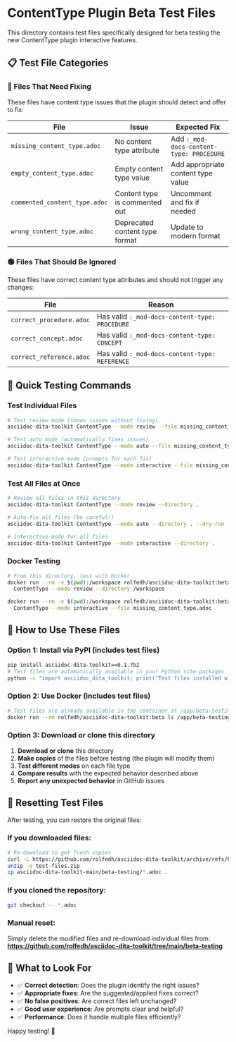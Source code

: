 # ContentType Plugin Beta Test Files

This directory contains test files specifically designed for beta testing the new ContentType plugin interactive features.

## 📋 Test File Categories

### 🔴 Files That Need Fixing

These files have content type issues that the plugin should detect and offer to fix:

| File | Issue | Expected Fix |
|------|-------|--------------|
| `missing_content_type.adoc` | No content type attribute | Add `:_mod-docs-content-type: PROCEDURE` |
| `empty_content_type.adoc` | Empty content type value | Add appropriate content type value |
| `commented_content_type.adoc` | Content type is commented out | Uncomment and fix if needed |
| `wrong_content_type.adoc` | Deprecated content type format | Update to modern format |

### 🟢 Files That Should Be Ignored

These files have correct content type attributes and should not trigger any changes:

| File | Reason | 
|------|--------|
| `correct_procedure.adoc` | Has valid `:_mod-docs-content-type: PROCEDURE` |
| `correct_concept.adoc` | Has valid `:_mod-docs-content-type: CONCEPT` |
| `correct_reference.adoc` | Has valid `:_mod-docs-content-type: REFERENCE` |

## 🧪 Quick Testing Commands

### Test Individual Files
```bash
# Test review mode (shows issues without fixing)
asciidoc-dita-toolkit ContentType --mode review --file missing_content_type.adoc

# Test auto mode (automatically fixes issues)
asciidoc-dita-toolkit ContentType --mode auto --file missing_content_type.adoc

# Test interactive mode (prompts for each fix)
asciidoc-dita-toolkit ContentType --mode interactive --file missing_content_type.adoc
```

### Test All Files at Once
```bash
# Review all files in this directory
asciidoc-dita-toolkit ContentType --mode review --directory .

# Auto-fix all files (be careful!)
asciidoc-dita-toolkit ContentType --mode auto --directory . --dry-run

# Interactive mode for all files
asciidoc-dita-toolkit ContentType --mode interactive --directory .
```

### Docker Testing
```bash
# From this directory, test with Docker
docker run --rm -v $(pwd):/workspace rolfedh/asciidoc-dita-toolkit:beta \
  ContentType --mode review --directory /workspace

docker run --rm -v $(pwd):/workspace rolfedh/asciidoc-dita-toolkit:beta \
  ContentType --mode interactive --file missing_content_type.adoc
```

## 📝 How to Use These Files

### Option 1: Install via PyPI (includes test files)
```bash
pip install asciidoc-dita-toolkit==0.1.7b2
# Test files are automatically available in your Python site-packages
python -c "import asciidoc_dita_toolkit; print('Test files installed with package!')"
```

### Option 2: Use Docker (includes test files)
```bash
# Test files are already available in the container at /app/beta-testing/
docker run --rm rolfedh/asciidoc-dita-toolkit:beta ls /app/beta-testing/
```

### Option 3: Download or clone this directory
1. **Download or clone** this directory
2. **Make copies** of the files before testing (the plugin will modify them)
3. **Test different modes** on each file type
4. **Compare results** with the expected behavior described above
5. **Report any unexpected behavior** in GitHub issues

## 🔄 Resetting Test Files

After testing, you can restore the original files:

### If you downloaded files:
```bash
# Re-download to get fresh copies
curl -L https://github.com/rolfedh/asciidoc-dita-toolkit/archive/refs/heads/main.zip -o test-files.zip
unzip -o test-files.zip
cp asciidoc-dita-toolkit-main/beta-testing/*.adoc .
```

### If you cloned the repository:
```bash
git checkout -- *.adoc
```

### Manual reset:
Simply delete the modified files and re-download individual files from:
**https://github.com/rolfedh/asciidoc-dita-toolkit/tree/main/beta-testing**

## 🎯 What to Look For

- ✅ **Correct detection**: Does the plugin identify the right issues?
- ✅ **Appropriate fixes**: Are the suggested/applied fixes correct?
- ✅ **No false positives**: Are correct files left unchanged?
- ✅ **Good user experience**: Are prompts clear and helpful?
- ✅ **Performance**: Does it handle multiple files efficiently?

Happy testing! 🚀
